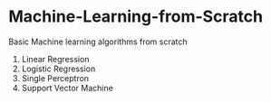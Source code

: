 # Machine-Learning-from-Scratch
Basic Machine learning algorithms from scratch

1. Linear Regression 
2. Logistic Regression
3. Single Perceptron
4. Support Vector Machine
